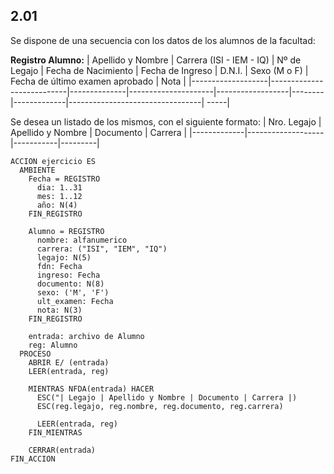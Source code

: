 ## 2.01
Se dispone de una secuencia con los datos de los alumnos de la facultad:

**Registro Alumno:**
| Apellido y Nombre | Carrera (ISI - IEM - IQ) | Nº de Legajo | Fecha de Nacimiento | Fecha de Ingreso | D.N.I. | Sexo (M o F) | Fecha de último examen aprobado | Nota |
|-------------------|---------------------------|--------------|---------------------|------------------|--------|-------------|---------------------------------| -----|

Se desea un listado de los mismos, con el siguiente formato:
| Nro. Legajo | Apellido y Nombre | Documento | Carrera |
|-------------|-------------------|-----------|---------|

```
ACCION ejercicio ES
  AMBIENTE
    Fecha = REGISTRO
      dia: 1..31
      mes: 1..12
      año: N(4)
    FIN_REGISTRO

    Alumno = REGISTRO
      nombre: alfanumerico
      carrera: ("ISI", "IEM", "IQ")
      legajo: N(5)
      fdn: Fecha
      ingreso: Fecha
      documento: N(8)
      sexo: ('M', 'F')
      ult_examen: Fecha
      nota: N(3)
    FIN_REGISTRO

    entrada: archivo de Alumno
    reg: Alumno
  PROCESO
    ABRIR E/ (entrada)
    LEER(entrada, reg)

    MIENTRAS NFDA(entrada) HACER
      ESC("| Legajo | Apellido y Nombre | Documento | Carrera |)
      ESC(reg.legajo, reg.nombre, reg.documento, reg.carrera)

      LEER(entrada, reg)
    FIN_MIENTRAS

    CERRAR(entrada)
FIN_ACCION
```
